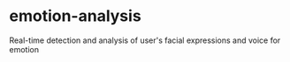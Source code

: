 # emotion-analysis
Real-time detection and analysis of user's facial expressions and voice for emotion
